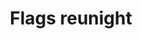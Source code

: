 ---
pid: llp216
title: Flags reunight
location_transcription: Downtown in Philly
coordinates: "[-75.169288884051, 39.94860850961]"
zipcode: '19120'
gen_neighborhood: North Philadelphia
neighborhood: Logan,Olney
outside_phl: 
age: '11'
age_range: 6-13
instagram: 
image_file_name: llp_216.jpg
proposal_transcription: 
topic: Unity
topic_summary: '0'
type: Vista,Image
keywords_other: flag, flags
credit: Withnie merone
image_labels: 
twitter: 
facebook: 
permalink: "/monuments/llp216/"
layout: item-page
---